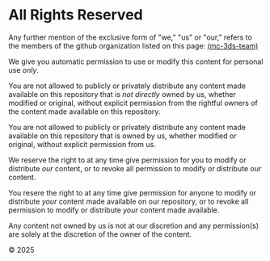 # All Rights Reserved

Any further mention of the exclusive form of "we," "us" or "our," refers to the members of the github organization listed on this page: [\(mc-3ds-team\)](https://github.com/mc-3ds-team)

We give you automatic permission to use or modify this content for personal use _only_. 

You are not allowed to publicly or privately distribute any content made available on this repository that is _not directly_ owned by us, 
whether modified or original, without explicit permission from the rightful owners of the content made available on this repository.

You are not allowed to publicly or privately distribute any content made available on this repository that is owned by us, 
whether modified or original, without explicit permission from us.

We reserve the right to at any time give permission for you to modify or distribute _our_ content, or to revoke all permission to modify or distribute _our_ content.

You resere the right to at any time give permission for anyone to modify or distribute _your_ content made available on our repository, or to revoke all permission to modify or distribute _your_ content made available.

Any content not owned by us is not at our discretion and any permission(s) are solely at the discretion of the owner of the content.

© 2025 
